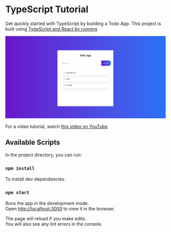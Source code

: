 # TypeScript Tutorial

Get quickly started with TypeScript by building a Todo App.
This project is built using [TypeScript and React by running](https://create-react-app.dev/docs/adding-typescript/)

![App Image](./public/app-image.png)

For a video tutorial, watch [this video on YouTube](https://www.youtube.com/watch?v=BUh12mwkH_8&t=677s)

## Available Scripts

In the project directory, you can run:

### `npm install`

To install dev dependencies.

### `npm start`

Runs the app in the development mode.\
Open [http://localhost:3000](http://localhost:3000) to view it in the browser.

The page will reload if you make edits.\
You will also see any lint errors in the console.
